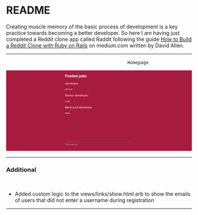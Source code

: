 # README

Creating muscle memory of the basic process of development is a key practice towards becoming a better developer. 
So here I am having just completed a Reddit clone app called Raddit following the guide [How to Build a Reddit Clone with Ruby on Rails](https://deallen7.medium.com/how-to-build-a-reddit-like-site-with-ruby-on-rails-7b6cd106463d) on medium.com written by David Allen.

<hr>

                                                  Homepage
  ![Screenshot](https://github.com/The-Flying-Dev/Jobs-Board/blob/main/public/Home%20page.png) <br/>
<hr>

<h3>Additional</h3><br/>



 * Added custom logic to the views/links/show.html.erb to show the emails of users that did not enter a username during registration

<hr>
